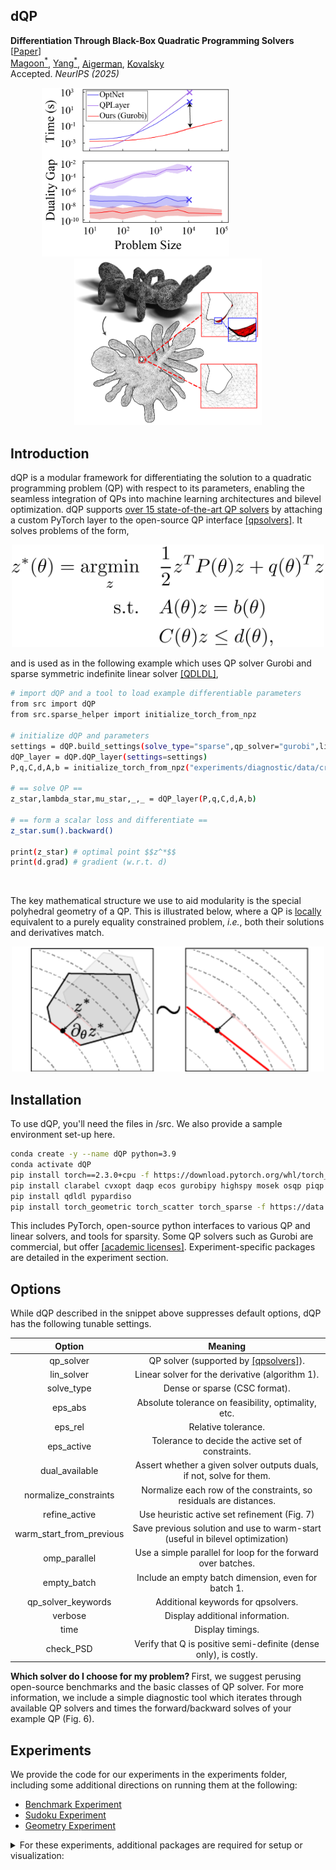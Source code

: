 ## dQP
<b>Differentiation Through Black-Box Quadratic Programming Solvers</b> [<a href="https://arxiv.org/pdf/2410.06324">Paper</a>] <br> 
<a href="https://cwmagoon.github.io/">Magoon<sup>\*</sup></a>, <a href="https://linkedin.com/in/yang-fengyu">Yang<sup>\*</sup></a>, <a href="https://noamaig.github.io/">Aigerman</a>, <a href="https://shaharkov.github.io/">Kovalsky</a><br>
Accepted. <i>NeurIPS (2025)</i>

<p align=center>
  <img src="images/figure_introduction_increasing_structure_light.png" alt="teaser" width="300" />
  <span style="display:inline-block; width: 100px;"></span> <!-- Spacer element -->
  <img src="images/figure_introduction_geometry_ant_light.png" alt="teaser" width="300"  />
</p>

## Introduction

dQP is a modular framework for differentiating the solution to a quadratic programming problem (QP) with respect to its parameters, enabling the seamless integration of QPs into machine learning architectures and bilevel optimization. 
dQP supports <u>over 15 state-of-the-art QP solvers</u> by attaching a custom PyTorch layer to the open-source QP interface [[qpsolvers]](https://github.com/qpsolvers/qpsolvers).
It solves problems of the form,

<p align="center">
<img src="images/QP_formulation.png" alt="QP" width="500"/>
</p>

and is used as in the following example which uses QP solver Gurobi and sparse symmetric indefinite linear solver [[QDLDL]](https://github.com/osqp/qdldl-python),

```bash
# import dQP and a tool to load example differentiable parameters
from src import dQP
from src.sparse_helper import initialize_torch_from_npz

# initialize dQP and parameters
settings = dQP.build_settings(solve_type="sparse",qp_solver="gurobi",lin_solver="qdldl")
dQP_layer = dQP.dQP_layer(settings=settings)
P,q,C,d,A,b = initialize_torch_from_npz("experiments/diagnostic/data/cross.npz")

# == solve QP ==
z_star,lambda_star,mu_star,_,_ = dQP_layer(P,q,C,d,A,b)

# == form a scalar loss and differentiate ==
z_star.sum().backward()

print(z_star) # optimal point $$z^*$$
print(d.grad) # gradient (w.r.t. d)
```
<br>

The key mathematical structure we use to aid modularity is the special polyhedral geometry of a QP. 
This is illustrated below, where a QP is <u>locally</u> equivalent to a purely equality constrained problem, <i>i.e.</i>, both their solutions and derivatives match.

<p align="center">
<img src="images/figure_methods_schematic_light.png" alt="teaser" width="500"/>
</p>


## Installation

To use dQP, you'll need the files in /src. We also provide a sample environment set-up here.

```bash
conda create -y --name dQP python=3.9
conda activate dQP
pip install torch==2.3.0+cpu -f https://download.pytorch.org/whl/torch_stable.html scipy numpy qpsolvers 
pip install clarabel cvxopt daqp ecos gurobipy highspy mosek osqp piqp proxsuite qpalm quadprog scs 
pip install qdldl pypardiso 
pip install torch_geometric torch_scatter torch_sparse -f https://data.pyg.org/whl/torch-2.3.0+cpu.html
```

This includes PyTorch, open-source python interfaces to various QP and linear solvers, and tools for sparsity. Some QP solvers such as Gurobi are commercial, but offer [[academic licenses]](https://www.gurobi.com/academia/academic-program-and-licenses/). 
Experiment-specific packages are detailed in the experiment section.

## Options

While dQP described in the snippet above suppresses default options, dQP has the following tunable settings.

|          Option          |                                                  Meaning                                                   |
|:------------------------:|:----------------------------------------------------------------------------------------------------------:|
|        qp_solver         | QP solver (supported by [[qpsolvers]](https://github.com/qpsolvers/qpsolvers?tab=readme-ov-file#solvers)). |
|        lin_solver        |                              Linear solver for the derivative (algorithm 1).                               |
|        solve_type        |                                       Dense or sparse (CSC format).                                        |
|         eps_abs          |                            Absolute tolerance on feasibility, optimality, etc.                             |
|         eps_rel          |                                            Relative tolerance.                                             |
|        eps_active        |                             Tolerance to decide the active set of constraints.                             |
|      dual_available      |                    Assert whether a given solver outputs duals, if not, solve for them.                    |
|  normalize_constraints   |                     Normalize each row of the constraints, so residuals are distances.                     |
|      refine_active       |                                Use heuristic active set refinement (Fig. 7)                                |
| warm_start_from_previous |               Save previous solution and use to warm-start (useful in bilevel optimization)                |
|       omp_parallel       |                        Use a simple parallel for loop for the forward over batches.                        |
|       empty_batch        |                            Include an empty batch dimension, even for batch 1.                             |
|    qp_solver_keywords    |                                     Additional keywords for qpsolvers.                                     |
|         verbose          |                                      Display additional information.                                       |
|           time           |                                              Display timings.                                              |
|        check_PSD         |                      Verify that Q is positive semi-definite (dense only), is costly.                      |

<b> Which solver do I choose for my problem? </b> First, we suggest perusing open-source benchmarks and the basic classes of QP solver. 
For more information, we include a simple diagnostic tool which iterates through available QP solvers and times the forward/backward solves of your example QP (Fig. 6).

## Experiments

We provide the code for our experiments in the experiments folder, including some additional directions on running them at the following:

* [Benchmark Experiment](./experiments/mega_test/README.md) 
* [Sudoku Experiment](./experiments/sudoku/README.md)
* [Geometry Experiment](./experiments/geometry/README.md)

<details>
  <summary>For these experiments, additional packages are required for setup or visualization:
</summary>

    pip install optnet qpth cvxpylayers proxsuite
    
    pip install matplotlib tensorboard pandas
    
    pip install setproctitle
    
    pip install libigl polyscope shapely robust_laplacian torchvision==0.18
    conda install -c conda-forge ffmpeg
</details>



